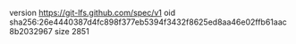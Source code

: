 version https://git-lfs.github.com/spec/v1
oid sha256:26e4440387d4fc898f377eb5394f3432f8625ed8aa46e02ffb61aac8b2032967
size 2851
